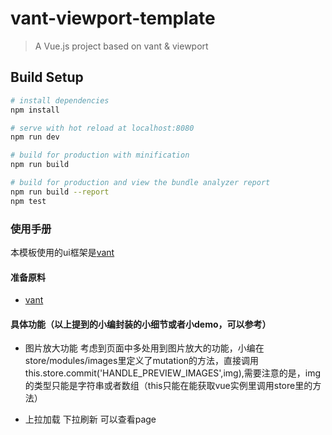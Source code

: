 # vant-viewport-template

> A Vue.js project based on vant & viewport

## Build Setup

``` bash
# install dependencies
npm install

# serve with hot reload at localhost:8080
npm run dev

# build for production with minification
npm run build

# build for production and view the bundle analyzer report
npm run build --report
npm test
```

### 使用手册
本模板使用的ui框架是[vant](https://youzan.github.io/vant/#/zh-CN/)

#### 准备原料
- [vant](https://youzan.github.io/vant/#/zh-CN/)

#### 具体功能（以上提到的小编封装的小细节或者小demo，可以参考）
- 图片放大功能
考虑到页面中多处用到图片放大的功能，小编在store/modules/images里定义了mutation的方法，直接调用this.store.commit('HANDLE_PREVIEW_IMAGES',img),需要注意的是，img的类型只能是字符串或者数组（this只能在能获取vue实例里调用store里的方法）

- 上拉加载 下拉刷新
可以查看page